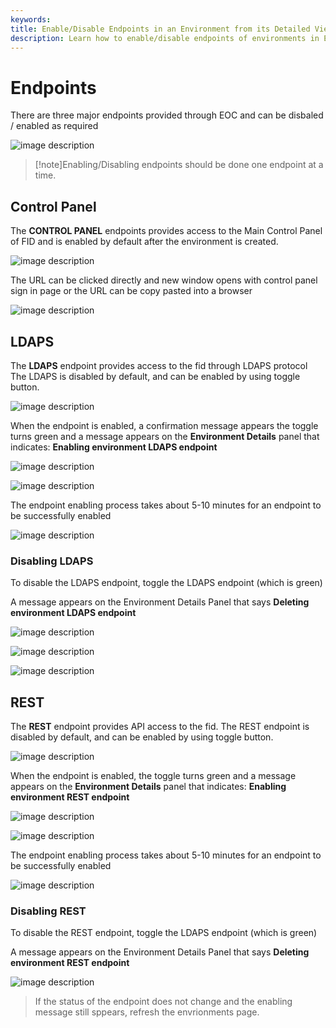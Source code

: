 ```yaml
---
keywords:
title: Enable/Disable Endpoints in an Environment from its Detailed View
description: Learn how to enable/disable endpoints of environments in Environment Operations Center.
---
```



# Endpoints

There are three major endpoints provided through EOC and can be disbaled / enabled as required

![image description](images/endpoints.png)

> [!note]Enabling/Disabling endpoints should be done one endpoint at a time.

## Control Panel

The **CONTROL PANEL** endpoints provides access to the Main Control Panel of FID and is enabled by default after the environment is created.

![image description](images/cp-endpoint.png)

The URL can be clicked directly and new window opens with control panel sign in page or the URL can be copy pasted into a browser

![image description](images/cp-login-page.png)



## LDAPS

The **LDAPS** endpoint provides access to the fid through LDAPS protocol
The LDAPS is disabled by default, and can be enabled by using toggle button.

![image description](images/ldaps.png)

When the endpoint is enabled, a confirmation message appears the toggle turns green and a message appears on the **Environment Details** panel that indicates: **Enabling environment LDAPS endpoint**

![image description](images/enable-ldaps-confirmation-init.png)


![image description](images/enable-ldaps.png)

The endpoint enabling process takes about 5-10 minutes for an endpoint to be successfully enabled


![image description](images/enable-ldaps-confirmation.png)


### Disabling LDAPS

To disable the LDAPS endpoint, toggle the LDAPS endpoint (which is green)

A message appears on the Environment Details Panel that says **Deleting environment LDAPS endpoint**

![image description](images/delete-ldaps-conf.png)

![image description](images/delete-ldaps.png)

![image description](images/delete-ldaps2.png)

## REST

The **REST** endpoint provides API access to the fid.
The REST endpoint is disabled by default, and can be enabled by using toggle button.

![image description](images/rest.png)

When the endpoint is enabled, the toggle turns green and a message appears on the **Environment Details** panel that indicates: **Enabling environment REST endpoint**

![image description](images/enable-rest-conf-init.png)

![image description](images/enable-rest.png)

The endpoint enabling process takes about 5-10 minutes for an endpoint to be successfully enabled

![image description](images/enable-rest-confirmation.png)

### Disabling REST

To disable the REST endpoint, toggle the LDAPS endpoint (which is green)

A message appears on the Environment Details Panel that says **Deleting environment REST endpoint**

![image description](images/delete-rest.png)

> If the status of the endpoint does not change and the enabling message still sppears, refresh the envrionments page.
